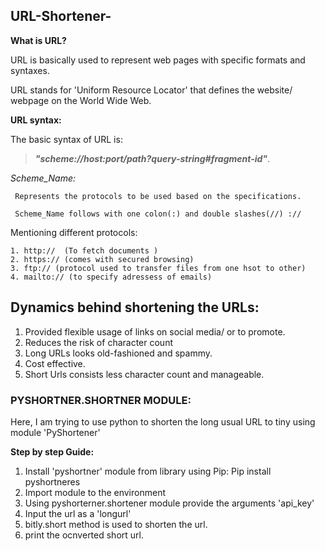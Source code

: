 ## URL-Shortener-

**What is URL?**

URL is basically used to represent web pages with specific formats and syntaxes.

URL stands for 'Uniform Resource Locator' that defines the website/ webpage on the World Wide Web.


**URL syntax:**

The basic syntax of URL is:  
> **_"scheme://host:port/path?query-string#fragment-id"_**.

*_Scheme_Name:_*

     Represents the protocols to be used based on the specifications.

     Scheme_Name follows with one colon(:) and double slashes(//) ://

Mentioning different protocols:

    1. http://  (To fetch documents )
    2. https:// (comes with secured browsing)
    3. ftp:// (protocol used to transfer files from one hsot to other)
    4. mailto:// (to specify adressess of emails)
                 
## Dynamics behind shortening the URLs:

1. Provided flexible usage of links on social media/ or to promote.
2. Reduces the risk of character count
3. Long URLs looks old-fashioned and spammy.
4. Cost effective.
5. Short Urls consists less character count and manageable.


### PYSHORTNER.SHORTNER MODULE:

Here, I am trying to use python to shorten the long usual URL to tiny using module 'PyShortener'

**Step by step Guide:**

   1. Install 'pyshortner' module from library using Pip: Pip install pyshortneres
   2. Import module to the environment
   3. Using pyshorterner.shortener module provide the arguments 'api_key'
   4. Input the url as a 'longurl'
   5. bitly.short method is used to shorten the url.
   6. print the ocnverted short url.
  
  


